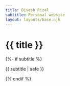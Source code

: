 ```yaml
---
title: Divesh Rizal
subtitle: Personal website
layout: layouts/base.njk
---
```


   <h1>{{ title }}</h1> 
   {%- if subtitle %}<p class="subtitle">{{ subtitle | safe }}</p>{% endif %}
